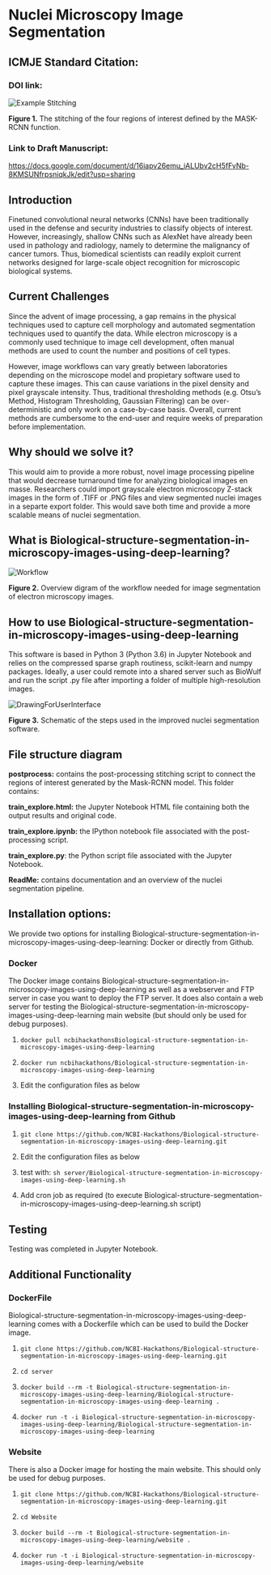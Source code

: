 
# Nuclei Microscopy Image Segmentation

## ICMJE Standard Citation:

### DOI link:

![Example Stitching](images/inputvsresult.png "The stitching of the four regions of interest defined by the MASK-RCNN function.")

**Figure 1.** The stitching of the four regions of interest defined by the MASK-RCNN function.

### Link to Draft Manuscript:

https://docs.google.com/document/d/16iapv26emu_iALUbv2cH5fFvNb-8KMSUNfrpsniqkJk/edit?usp=sharing

## Introduction

Finetuned convolutional neural networks (CNNs) have been traditionally used in the defense and security industries to classify objects of interest. However, increasingly, shallow CNNs such as AlexNet have already been used in pathology and radiology, namely to determine the malignancy of cancer tumors. Thus, biomedical scientists can readily exploit current networks designed for large-scale object recognition for microscopic biological systems.

## Current Challenges

Since the advent of image processing, a gap remains in the physical techniques used to capture cell morphology and automated segmentation techniques used to quantify the data. While electron microscopy is a commonly used technique to image cell development, often manual methods are used to count the number and positions of cell types.

However, image workflows can vary greatly between laboratories depending on the microscope model and propietary software used to capture these images. This can cause variations in the pixel density and pixel grayscale intensity. Thus, traditional thresholding methods (e.g. Otsu’s Method, Histogram Thresholding, Gaussian Filtering) can be over-deterministic and only work on a case-by-case basis. Overall, current methods are cumbersome to the end-user and require weeks of preparation before implementation.

## Why should we solve it?

This would aim to provide a more robust, novel image processing pipeline that would decrease turnaround time for analyzing biological images en masse. Researchers could import grayscale electron microscopy Z-stack images in the form of .TIFF or .PNG files and view segmented nuclei images in a separte export folder. This would save both time and provide a more scalable means of nuclei segmentation.

## What is Biological-structure-segmentation-in-microscopy-images-using-deep-learning?

![Workflow](images/WorkflowSchematic.png "Overview digram of the workflow needed for image segmentation of electron microscopy images")

**Figure 2.** Overview digram of the workflow needed for image segmentation of electron microscopy images.

## How to use Biological-structure-segmentation-in-microscopy-images-using-deep-learning

This software is based in Python 3 (Python 3.6) in Jupyter Notebook and relies on the compressed sparse graph routiness, scikit-learn and numpy packages. Ideally, a user could remote into a shared server such as BioWulf and run the script .py file after importing a folder of multiple high-resolution images.

![DrawingForUserInterface](images/DrawingForUserInterface.png "Software Workflow Diagram for Nuclei Segment")

**Figure 3.** Schematic of the steps used in the improved nuclei segmentation software.

## File structure diagram

**postprocess:** contains the post-processing stitching script to connect the regions of interest generated by the Mask-RCNN model.  This folder contains:

**train_explore.html:** the Jupyter Notebook HTML file containing both the output results and original code.

**train_explore.ipynb:** the IPython notebook file associated with the post-processing script.

**train_explore.py**: the Python script file associated with the Jupyter Notebook.

**ReadMe:** contains documentation and an overview of the nuclei segmentation pipeline.

## Installation options:

We provide two options for installing Biological-structure-segmentation-in-microscopy-images-using-deep-learning: Docker or directly from Github.

### Docker 

The Docker image contains Biological-structure-segmentation-in-microscopy-images-using-deep-learning as well as a webserver and FTP server in case you want to deploy the FTP server. It does also contain a web server for testing the Biological-structure-segmentation-in-microscopy-images-using-deep-learning main website (but should only be used for debug purposes).

1. ```docker pull ncbihackathonsBiological-structure-segmentation-in-microscopy-images-using-deep-learning```

2. ```docker run ncbihackathons/Biological-structure-segmentation-in-microscopy-images-using-deep-learning```

3. Edit the configuration files as below

### Installing Biological-structure-segmentation-in-microscopy-images-using-deep-learning from Github

1. ```git clone https://github.com/NCBI-Hackathons/Biological-structure-segmentation-in-microscopy-images-using-deep-learning.git```

2. Edit the configuration files as below

3. test with: ```sh server/Biological-structure-segmentation-in-microscopy-images-using-deep-learning.sh```

4. Add cron job as required (to execute Biological-structure-segmentation-in-microscopy-images-using-deep-learning.sh script)

## Testing

Testing was completed in Jupyter Notebook.

## Additional Functionality

### DockerFile

Biological-structure-segmentation-in-microscopy-images-using-deep-learning comes with a Dockerfile which can be used to build the Docker image.

1. ```git clone https://github.com/NCBI-Hackathons/Biological-structure-segmentation-in-microscopy-images-using-deep-learning.git```

2. ```cd server```

3. ```docker build --rm -t Biological-structure-segmentation-in-microscopy-images-using-deep-learning/Biological-structure-segmentation-in-microscopy-images-using-deep-learning . ```

4. ```docker run -t -i Biological-structure-segmentation-in-microscopy-images-using-deep-learning/Biological-structure-segmentation-in-microscopy-images-using-deep-learning```

### Website

There is also a Docker image for hosting the main website. This should only be used for debug purposes.

1. ```git clone https://github.com/NCBI-Hackathons/Biological-structure-segmentation-in-microscopy-images-using-deep-learning.git```

2. ```cd Website```

3. ```docker build --rm -t Biological-structure-segmentation-in-microscopy-images-using-deep-learning/website .```

4. ```docker run -t -i Biological-structure-segmentation-in-microscopy-images-using-deep-learning/website```